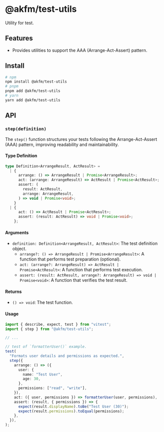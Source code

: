 # @akfm/test-utils

Utility for test.

## Features

- Provides utilities to support the AAA (Arrange-Act-Assert) pattern.

## Install

```bash
# npm
npm install @akfm/test-utils
# pnpm
pnpm add @akfm/test-utils
# yarn
yarn add @akfm/test-utils
```

## API

### `step(definition)`

The `step()` function structures your tests following the Arrange-Act-Assert (AAA) pattern, improving readability and maintainability.

#### Type Definition

```ts
type Definition<ArrangeResult, ActResult> =
  | {
      arrange: () => ArrangeResult | Promise<ArrangeResult>;
      act: (arrange: ArrangeResult) => ActResult | Promise<ActResult>;
      assert: (
        result: ActResult,
        arrange: ArrangeResult,
      ) => void | Promise<void>;
    }
  | {
      act: () => ActResult | Promise<ActResult>;
      assert: (result: ActResult) => void | Promise<void>;
    };
```

#### Arguments

- `definition: Definition<ArrangeResult, ActResult>`: The test definition object.
  - `arrange?: () => ArrangeResult | Promise<ArrangeResult>`: A function that performs test preparation (optional).
  - `act: (arrange?: ArrangeResult) => ActResult | Promise<ActResult>`: A function that performs test execution.
  - `assert: (result: ActResult, arrange?: ArrangeResult) => void | Promise<void>`: A function that verifies the test result.

#### Returns

- `() => void`: The test function.

#### Usage

```ts
import { describe, expect, test } from "vitest";
import { step } from "@akfm/test-utils";

// ...

// test of `formatterUser()` example.
test(
  "Formats user details and permissions as expected.",
  step({
    arrange: () => ({
      user: {
        name: "Test User",
        age: 30,
      },
      permissions: ["read", "write"],
    }),
    act: ({ user, permissions }) => formatterUser(user, permissions),
    assert: (result, { permissions }) => {
      expect(result.displayName).toBe("Test User (30)");
      expect(result.permissions).toEqual(permissions);
    },
  }),
);
```
